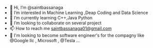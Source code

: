 - 👋 Hi, I’m @saintbassanaga
- 👀 I’m interested in Machine Learning ,Deap Coding and Data Science
- 🌱 I’m currently learning C++,Java Python
- 💞️ I’m looking to collaborate on several project
- 📫 How to reach me saintbassanaga01@gmail.com
- 👀 I'm looking to become software engineer's for the compagny like @Google llc , Microsoft , @Tesla ...

<!---
stpaul237/stpaul237 is a ✨ special ✨ repository because its `README.md` (this file) appears on your GitHub profile.
You can click the Preview link to take a look at your changes.
--->

